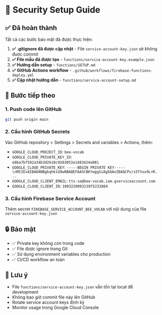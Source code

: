 # 🔐 Security Setup Guide

## ✅ Đã hoàn thành

Tất cả các bước bảo mật đã được thực hiện:

1. **✅ .gitignore đã được cập nhật** - File `service-account-key.json` sẽ không được commit
2. **✅ File mẫu đã được tạo** - `functions/service-account-key.example.json`
3. **✅ Hướng dẫn setup** - `functions/SETUP.md`
4. **✅ GitHub Actions workflow** - `.github/workflows/firebase-functions-deploy.yml`
5. **✅ Cập nhật hướng dẫn** - `functions/service-account-setup.md`

## 🚀 Bước tiếp theo

### 1. Push code lên GitHub
```bash
git push origin main
```

### 2. Cấu hình GitHub Secrets
Vào GitHub repository > Settings > Secrets and variables > Actions, thêm:

- `GOOGLE_CLOUD_PROJECT_ID`: `bee-vocab`
- `GOOGLE_CLOUD_PRIVATE_KEY_ID`: `e8ba7bf592a34b3d2610c9283053a1483424a081`
- `GOOGLE_CLOUD_PRIVATE_KEY`: `-----BEGIN PRIVATE KEY-----\nMIIEvAIBADANBgkqhkiG9w0BAQEFAASCBKYwggSiAgEAAoIBAQCPv/s5Ttox9L+R...`
- `GOOGLE_CLOUD_CLIENT_EMAIL`: `tts-sa@bee-vocab.iam.gserviceaccount.com`
- `GOOGLE_CLOUD_CLIENT_ID`: `109322009313975232884`

### 3. Cấu hình Firebase Service Account
Thêm secret `FIREBASE_SERVICE_ACCOUNT_BEE_VOCAB` với nội dung của file `service-account-key.json`

## 🔒 Bảo mật

- ✅ Private key không còn trong code
- ✅ File được ignore trong Git
- ✅ Sử dụng environment variables cho production
- ✅ CI/CD workflow an toàn

## 📝 Lưu ý

- File `functions/service-account-key.json` vẫn tồn tại local để development
- Không bao giờ commit file này lên GitHub
- Rotate service account keys định kỳ
- Monitor usage trong Google Cloud Console

